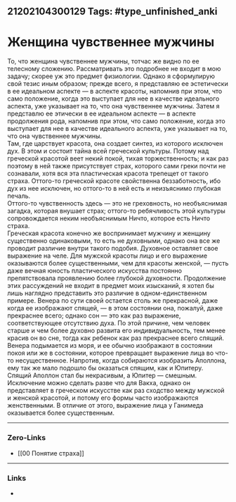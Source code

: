 21202104300129
Tags: #type_unfinished_anki
---
# Женщина чувственнее мужчины

То, что женщина чувственнее мужчины, тотчас же видно по ее телесному сложению. Рассматривать это подробнее не входит в мою задачу; скорее уж это предмет физиологии. Однако я сформулирую свой тезис иным образом; прежде всего, я представляю ее эстетически в ее идеальном аспекте — в аспекте красоты, напомнив при этом, что само положение, когда это выступает для нее в качестве идеального аспекта, уже указывает на то, что она чувственнее мужчины. Затем я представлю ее этически в ее идеальном аспекте — в аспекте продолжения рода, напомнив при этом, что само положение, когда это выступает для нее в качестве идеального аспекта, уже указывает на то, что она чувственнее мужчины.<br>Там, где царствует красота, она создает синтез, из которого исключен дух. В этом и состоит тайна всей греческой культуры. Потому над греческой красотой веет некий покой, тихая торжественность; и как раз поэтому в ней также присутствует страх, которого сами греки почти не сознавали, хотя вся эта пластическая красота трепещет от такого страха. Оттого-то греческой красоте свойственна беззаботность, ибо дух из нее исключен, но оттого-то в ней есть и неизъяснимо глубокая печаль.<br>Оттого-то чувственность здесь — это не греховность, но необъяснимая загадка, которая внушает страх; оттого-то ребячливость этой культуры сопровождается неким необъяснимым Ничто, которое есть Ничто страха.<br>Греческая красота конечно же воспринимает мужчину и женщину существенно одинаковыми, то есть не духовными, однако она все же проводит различие внутри такого подобия. Духовное оставляет свое выражение на челе. Для мужской красоты лицо и его выражение оказываются более существенными, чем для красоты женской, — пусть даже вечная юность пластического искусства постоянно препятствовала проявлению более глубокой духовности. Продолжение этих рассуждений не входит в предмет моих изысканий, я хотел бы лишь наглядно представить это различие в одном-единственном примере. Венера по сути своей остается столь же прекрасной, даже когда ее изображают спящей, — в этом состоянии она, пожалуй, даже прекраснее всего; однако сон — это как раз выражение, соответствующее отсутствию духа. По этой причине, чем человек старше и чем более духовно развита его индивидуальность, тем менее красив он во сне, тогда как ребенок как раз прекраснее всего спящий. Венера подымается из моря, и ее обычно изображают в состоянии покоя или же в состоянии, которое превращает выражение лица во что-то несущественное. Напротив, когда собираются изобразить Аполлона, ему так же мало подошло бы оказаться спящим, как и Юпитеру. Спящий Аполлон стал бы некрасивым, а Юпитер — смешным. Исключение можно сделать разве что для Вакха, однако он представляет в греческом искусстве как раз сходство между мужской и женской красотой, и потому его формы часто изображаются женственными. В отличие от этого, выражение лица у Ганимеда оказывается более существенным.

---
### Zero-Links
- [[00 Понятие страха]]
---
### Links
-